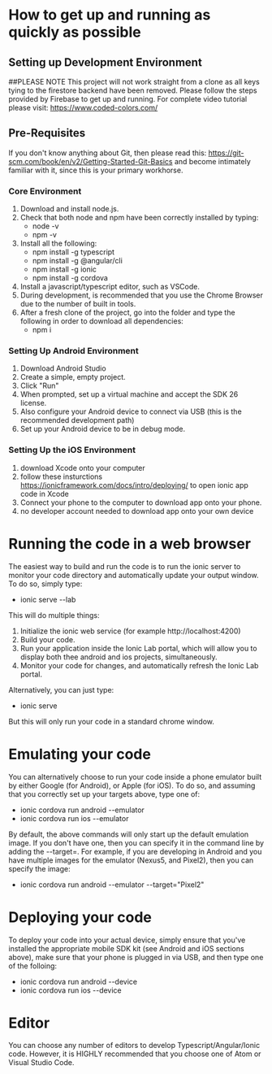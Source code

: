 # How to get up and running as quickly as possible

## Setting up Development Environment

##PLEASE NOTE
This project will not work straight from a clone as all keys tying to the firestore backend have been removed. Please follow the steps provided by Firebase to get up and running. For complete video tutorial please visit: https://www.coded-colors.com/ 
## Pre-Requisites
If you don't know anything about Git, then please read this: https://git-scm.com/book/en/v2/Getting-Started-Git-Basics and become intimately familiar with it, since this is your primary workhorse.

### Core Environment
1. Download and install node.js.
2. Check that both node and npm have been correctly installed by typing:
    - node -v
    - npm -v
3. Install all the following:
    - npm install -g typescript
    - npm install -g @angular/cli
    - npm install -g ionic
    - npm install -g cordova
4. Install a javascript/typescript editor, such as VSCode.
5. During development, is recommended that you use the Chrome Browser due to the number of built in tools.
6. After a fresh clone of the project, go into the folder and type the following in order to download all dependencies:
    - npm i

### Setting Up Android Environment
1. Download Android Studio
2. Create a simple, empty project.
3. Click "Run"
4. When prompted, set up a virtual machine and accept the SDK 26 license.
5. Also configure your Android device to connect via USB (this is the recommended development path)
6. Set up your Android device to be in debug mode.

### Setting Up the iOS Environment
1. download Xcode onto your computer
2. follow these insturctions https://ionicframework.com/docs/intro/deploying/ to open ionic app code in Xcode
3. Connect your phone to the computer to download app onto your phone.
4. no developer account needed to download app onto your own device

# Running the code in a web browser
The easiest way to build and run the code is to run the ionic server to monitor your code directory and automatically
update your output window.  To do so, simply type:

- ionic serve --lab

This will do multiple things:

1. Initialize the ionic web service (for example http://localhost:4200)
2. Build your code.
3. Run your application inside the Ionic Lab portal, which will allow you to display both thee android and ios projects, simultaneously.
4. Monitor your code for changes, and automatically refresh the Ionic Lab portal.

Alternatively, you can just type:

- ionic serve

But this will only run your code in a standard chrome window.

# Emulating your code
You can alternatively choose to run your code inside a phone emulator built by either Google (for Android), or Apple (for iOS). To do so,
and assuming that you correctly set up your targets above, type one of:

- ionic cordova run android --emulator
- ionic cordova run ios --emulator

By default, the above commands will only start up the default emulation image.  If you don't have one, then you can specify
it in the command line by adding the --target=<name of image>. For example, if you are developing in Android and you have
multiple images for the emulator (Nexus5, and Pixel2), then you can specify the image:

- ionic cordova run android --emulator --target="Pixel2"

# Deploying your code
To deploy your code into your actual device, simply ensure that you've installed the appropriate mobile SDK kit (see Android and iOS sections above),
make sure that your phone is plugged in via USB, and then type one of the folloing:

- ionic cordova run android --device
- ionic cordova run ios --device


# Editor
You can choose any number of editors to develop Typescript/Angular/Ionic code. However, it is HIGHLY recommended that you choose one of Atom or Visual Studio Code.




